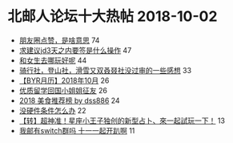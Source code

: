 # 北邮人论坛十大热帖 2018-10-02

- [朋友圈点赞，是啥意思](https://bbs.byr.cn/article/Feeling/3081662) 74
- [求建议jd3天之内要签是什么操作](https://bbs.byr.cn/article/Job/1991842) 47
- [和女生去哪玩好呢](https://bbs.byr.cn/article/Talking/6050864) 44
- [骑行社，登山社，滑雪又双叒叕社没过审的一些感想](https://bbs.byr.cn/article/Cycling/171774) 33
- [【BYR月历】2018年10月](https://bbs.byr.cn/article/Showcase/1898) 26
- [优质留学回国小姐姐征友](https://bbs.byr.cn/article/Friends/1892002) 26
- [2018 美食推荐榜 by dss886](https://bbs.byr.cn/article/Food/497189) 24
- [没硬件条件怎么办](https://bbs.byr.cn/article/ML_DM/31822) 22
- [【转】超神准！星座小王子独创的新型占卜、來一起試玩一下！](https://bbs.byr.cn/article/Constellations/326533) 13
- [我邮有switch群吗  十一一起开趴啊](https://bbs.byr.cn/article/TVGame/95936) 11


